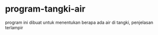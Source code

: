 # program-tangki-air
program ini dibuat untuk menentukan berapa ada air di tangki, penjelasan terlampir

